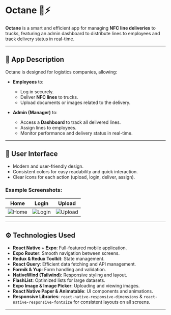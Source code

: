 # Octane 🚚⚡

**Octane** is a smart and efficient app for managing **NFC line deliveries** to trucks, featuring an admin dashboard to distribute lines to employees and track delivery status in real-time.

---

## 📝 App Description

Octane is designed for logistics companies, allowing:

- **Employees** to:
  - Log in securely.
  - Deliver **NFC lines** to trucks.
  - Upload documents or images related to the delivery.

- **Admin (Manager)** to:
  - Access a **Dashboard** to track all delivered lines.
  - Assign lines to employees.
  - Monitor performance and delivery status in real-time.

---

## 🎨 User Interface

- Modern and user-friendly design.
- Consistent colors for easy readability and quick interaction.
- Clear icons for each action (upload, login, deliver, assign).

### Example Screenshots:

| Home | Login | Upload |
|------|-------|--------|
| ![Home](./screenshots/home.png) | ![Login](./screenshots/login.png) | ![Upload](./screenshots/upload.png) |

---

## ⚙️ Technologies Used

- **React Native + Expo**: Full-featured mobile application.  
- **Expo Router**: Smooth navigation between screens.  
- **Redux & Redux Toolkit**: State management.  
- **React Query**: Efficient data fetching and API management.  
- **Formik & Yup**: Form handling and validation.  
- **NativeWind (Tailwind)**: Responsive styling and layout.  
- **FlashList**: Optimized lists for large datasets.  
- **Expo Image & Image Picker**: Uploading and viewing images.  
- **React Native Paper & Animatable**: UI components and animations.  
- **Responsive Libraries**: `react-native-responsive-dimensions` & `react-native-responsive-fontsize` for consistent layouts on all screens.

---


